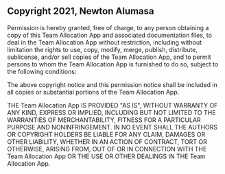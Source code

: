 ## Copyright 2021, Newton Alumasa

Permission is hereby granted, free of charge, to any person obtaining a copy of this Team Allocation App and associated documentation files, to deal in the Team Allocation App without restriction, including without limitation the rights to use, copy, modify, merge, publish, distribute, sublicense, and/or sell copies of the Team Allocation App, and to permit persons to whom the Team Allocation App is furnished to do so, subject to the following conditions:

The above copyright notice and this permission notice shall be included in all copies or substantial portions of the Team Allocation App.

THE Team Allocation App IS PROVIDED "AS IS", WITHOUT WARRANTY OF ANY KIND, EXPRESS OR IMPLIED, INCLUDING BUT NOT LIMITED TO THE WARRANTIES OF MERCHANTABILITY, FITNESS FOR A PARTICULAR PURPOSE AND NONINFRINGEMENT. IN NO EVENT SHALL THE AUTHORS OR COPYRIGHT HOLDERS BE LIABLE FOR ANY CLAIM, DAMAGES OR OTHER LIABILITY, WHETHER IN AN ACTION OF CONTRACT, TORT OR OTHERWISE, ARISING FROM, OUT OF OR IN CONNECTION WITH THE Team Allocation App OR THE USE OR OTHER DEALINGS IN THE Team Allocation App.
